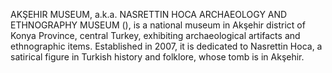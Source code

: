 AKŞEHIR MUSEUM, a.k.a. NASRETTIN HOCA ARCHAEOLOGY AND ETHNOGRAPHY MUSEUM (), is a national museum in Akşehir district of Konya Province, central Turkey, exhibiting archaeological artifacts and ethnographic items. Established in 2007, it is dedicated to Nasrettin Hoca, a satirical figure in Turkish history and folklore, whose tomb is in Akşehir.
